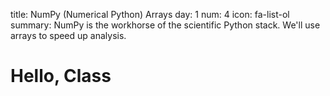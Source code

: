title: NumPy (Numerical Python) Arrays
day: 1
num: 4
icon: fa-list-ol
summary: NumPy is the workhorse of the scientific Python stack.  We'll use arrays to speed up analysis.


# Hello, Class